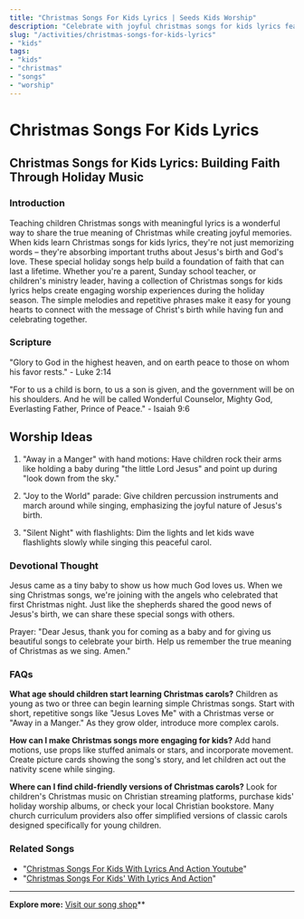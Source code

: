 ```yaml
---
title: "Christmas Songs For Kids Lyrics | Seeds Kids Worship"
description: "Celebrate with joyful christmas songs for kids lyrics featuring biblical Christmas themes. Holiday worship music for children and families."
slug: "/activities/christmas-songs-for-kids-lyrics"
- "kids"
tags:
- "kids"
- "christmas"
- "songs"
- "worship"
---
```


# Christmas Songs For Kids Lyrics

## Christmas Songs for Kids Lyrics: Building Faith Through Holiday Music

### Introduction
Teaching children Christmas songs with meaningful lyrics is a wonderful way to share the true meaning of Christmas while creating joyful memories. When kids learn Christmas songs for kids lyrics, they're not just memorizing words – they're absorbing important truths about Jesus's birth and God's love. These special holiday songs help build a foundation of faith that can last a lifetime. Whether you're a parent, Sunday school teacher, or children's ministry leader, having a collection of Christmas songs for kids lyrics helps create engaging worship experiences during the holiday season. The simple melodies and repetitive phrases make it easy for young hearts to connect with the message of Christ's birth while having fun and celebrating together.

### Scripture
"Glory to God in the highest heaven, and on earth peace to those on whom his favor rests." - Luke 2:14

"For to us a child is born, to us a son is given, and the government will be on his shoulders. And he will be called Wonderful Counselor, Mighty God, Everlasting Father, Prince of Peace." - Isaiah 9:6

## Worship Ideas
1. "Away in a Manger" with hand motions: Have children rock their arms like holding a baby during "the little Lord Jesus" and point up during "look down from the sky."

2. "Joy to the World" parade: Give children percussion instruments and march around while singing, emphasizing the joyful nature of Jesus's birth.

3. "Silent Night" with flashlights: Dim the lights and let kids wave flashlights slowly while singing this peaceful carol.

### Devotional Thought
Jesus came as a tiny baby to show us how much God loves us. When we sing Christmas songs, we're joining with the angels who celebrated that first Christmas night. Just like the shepherds shared the good news of Jesus's birth, we can share these special songs with others.

Prayer: "Dear Jesus, thank you for coming as a baby and for giving us beautiful songs to celebrate your birth. Help us remember the true meaning of Christmas as we sing. Amen."

### FAQs
**What age should children start learning Christmas carols?**
Children as young as two or three can begin learning simple Christmas songs. Start with short, repetitive songs like "Jesus Loves Me" with a Christmas verse or "Away in a Manger." As they grow older, introduce more complex carols.

**How can I make Christmas songs more engaging for kids?**
Add hand motions, use props like stuffed animals or stars, and incorporate movement. Create picture cards showing the song's story, and let children act out the nativity scene while singing.

**Where can I find child-friendly versions of Christmas carols?**
Look for children's Christmas music on Christian streaming platforms, purchase kids' holiday worship albums, or check your local Christian bookstore. Many church curriculum providers also offer simplified versions of classic carols designed specifically for young children.

### Related Songs

- "[Christmas Songs For Kids With Lyrics And Action Youtube](/activities/christmas-songs-for-kids-with-lyrics-and-action-youtube/)"
- "[Christmas Songs For Kids' With Lyrics And Action](/activities/christmas-songs-for-kids-with-lyrics-and-action/)"

---

**Explore more:** [Visit our song shop](https://seedskidsworship.com/shop)**

<!-- Schema Markup -->
<script type="application/ld+json">
{
  "@context": "https://schema.org",
  "@type": "MusicRecording",
  "name": "Christmas Songs For Kids Lyrics",
  "byArtist": {
    "@type": "MusicGroup",
    "name": "Seeds Kids Worship"
  },
  "isFamilyFriendly": true,
  "url": "https://seedskidsworship.com/activities/christmas-songs-for-kids-lyrics/"
}
</script>